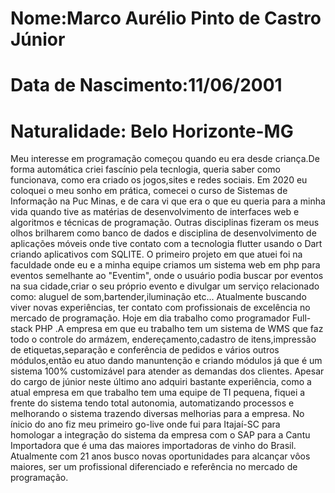 # Nome:Marco Aurélio Pinto de Castro Júnior
# Data de Nascimento:11/06/2001
# Naturalidade: Belo Horizonte-MG

Meu interesse em programação começou quando eu era desde  criança.De forma automática criei fascínio pela tecnlogia, queria saber como funcionava, como era criado os jogos,sites e redes sociais. Em 2020 eu coloquei o meu sonho em prática, comecei o curso de Sistemas de Informação na Puc Minas, e de cara vi que era o que eu queria para a minha vida quando tive as matérias de desenvolvimento de interfaces web e algoritmos e técnicas de programação. Outras disciplinas fizeram os meus olhos brilharem como banco de dados  e disciplina de desenvolvimento de aplicações móveis  onde tive contato com a tecnologia flutter usando o Dart criando aplicativos com SQLITE.
O primeiro projeto em que atuei foi na faculdade onde eu e a minha equipe criamos um sistema web em php para eventos semelhante ao "Eventim", onde o usuário podia buscar por eventos na sua cidade,criar o seu próprio evento e divulgar um serviço relacionado como: aluguel de som,bartender,iluminação etc...
 Atualmente buscando viver novas experiências, ter contato com profissionais de excelência no mercado de programação. Hoje em dia trabalho como programador Full-stack PHP .A empresa em que eu trabalho tem um sistema de WMS que faz todo o controle do armázem, endereçamento,cadastro de itens,impressão de etiquetas,separação e conferência de pedidos e vários outros módulos,então eu atuo dando manuntenção e criando módulos já que é um sistema 100% customizável para atender as demandas dos clientes.
 Apesar do cargo de júnior neste último ano adquiri bastante experiência, como a atual empresa em que trabalho tem uma equipe de TI pequena, fiquei a frente do sistema tendo total autonomia, automatizando processos e melhorando o sistema trazendo diversas melhorias para a empresa. No ínicio do ano fiz meu primeiro go-live onde fui para Itajaí-SC para homologar a integração do sistema da empresa com o SAP para a Cantu Importadora que é uma das maiores importadoras de vinho do Brasil. Atualmente com 21 anos busco novas oportunidades para alcançar vôos maiores,  ser um profissional diferenciado e referência no mercado de programação.

 
